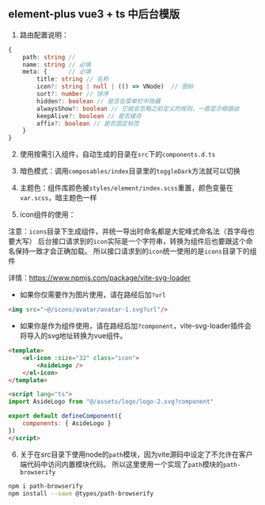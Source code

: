 ## element-plus vue3 + ts 中后台模版

1. 路由配置说明：

```ts
{
    path: string // 
    name: string // 必填
    meta: {      // 必填
        title: string // 名称
        icon?: string | null | (() => VNode)  // 图标
        sort?: number // 排序
        hidden?: boolean // 是否在菜单栏中隐藏
        alwaysShow?: boolean // 它就会忽略之前定义的规则，一直显示根路由
        keepAlive?: boolean // 是否缓存
        affix?: boolean // 是否固定标签
    }
}
```

2. 使用按需引入组件，自动生成的目录在`src`下的`components.d.ts`

3. 暗色模式：调用`composables/index`目录里的`toggleDark`方法就可以切换

4. 主题色：组件库颜色被`styles/element/index.scss`重置，颜色变量在`var.scss`，暗主题色一样

5. icon组件的使用：

注意：`icons`目录下生成组件，并统一导出时命名都是大驼峰式命名法（首字母也要大写）
后台接口请求到的`icon`实际是一个字符串，转换为组件后也要跟这个命名保持一致才会正确加载。
所以接口请求到的`icon`统一使用的是`icons`目录下的组件

详情：https://www.npmjs.com/package/vite-svg-loader

- 如果你仅需要作为图片使用，请在路经后加`?url`

```html
<img src="~@/icons/avatar/avatar-1.svg?url"/>
```

- 如果你是作为组件使用，请在路经后加`?component`，vite-svg-loader插件会将导入的svg地址转换为vue组件。

```html
<template>
    <el-icon :size="32" class="icon">
        <AsideLogo />
    </el-icon>
</template>

<script lang="ts">
import AsideLogo from "@/assets/logo/logo-2.svg?component"

export default defineComponent({
    components: { AsideLogo }
})
</script>
```

6. 关于在src目录下使用node的`path`模块，因为vite源码中设定了不允许在客户端代码中访问内置模块代码。
所以这里使用一个实现了`path`模块的`path-browserify`

```sh
npm i path-browserify
npm install --save @types/path-browserify
```